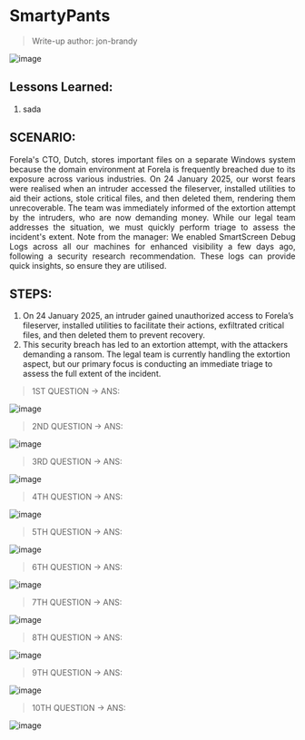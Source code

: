 # SmartyPants
> Write-up author: jon-brandy

![image](https://github.com/user-attachments/assets/6e7472c6-bf29-469d-92bb-49e8b948fd46)


## Lessons Learned:
1. sada

## SCENARIO:

<p align="justify">Forela's CTO, Dutch, stores important files on a separate Windows system because the domain environment at Forela is frequently breached due to its exposure across various industries. On 24 January 2025, our worst fears were realised when an intruder accessed the fileserver, installed utilities to aid their actions, stole critical files, and then deleted them, rendering them unrecoverable. The team was immediately informed of the extortion attempt by the intruders, who are now demanding money. While our legal team addresses the situation, we must quickly perform triage to assess the incident's extent. Note from the manager: We enabled SmartScreen Debug Logs across all our machines for enhanced visibility a few days ago, following a security research recommendation. These logs can provide quick insights, so ensure they are utilised.</p>

## STEPS:
1. On 24 January 2025, an intruder gained unauthorized access to Forela’s fileserver, installed utilities to facilitate their actions, exfiltrated critical files, and then deleted them to prevent recovery.
2. This security breach has led to an extortion attempt, with the attackers demanding a ransom. The legal team is currently handling the extortion aspect, but our primary focus is conducting an immediate triage to assess the full extent of the incident.

> 1ST QUESTION -> ANS:

![image](https://github.com/user-attachments/assets/d94bdf93-6369-4e65-bb2f-fc1fc3ea9d17)


> 2ND QUESTION -> ANS:

![image](https://github.com/user-attachments/assets/50b412a0-82a6-4f18-954f-d61ded782e47)


> 3RD QUESTION -> ANS:

![image](https://github.com/user-attachments/assets/cd70cd64-c2d5-4178-939b-e9db77473350)

> 4TH QUESTION -> ANS:

![image](https://github.com/user-attachments/assets/6b3be03d-d7c0-4883-9ca9-5cc49bfc4fad)


> 5TH QUESTION -> ANS:

![image](https://github.com/user-attachments/assets/94d2b3ef-8add-4d7e-a267-1ba5670d2263)


> 6TH QUESTION -> ANS:

![image](https://github.com/user-attachments/assets/4ef005ed-b067-4ce2-a25d-2ab5a34346d9)


> 7TH QUESTION -> ANS:

![image](https://github.com/user-attachments/assets/f3395436-e559-407e-9492-d49d2f85855d)


> 8TH QUESTION -> ANS:

![image](https://github.com/user-attachments/assets/94f03be4-af63-43e0-97f2-318d024f1e8d)


> 9TH QUESTION -> ANS:

![image](https://github.com/user-attachments/assets/51b7cb02-4139-4415-8c7b-dfd45d9a9203)


> 10TH QUESTION -> ANS:

![image](https://github.com/user-attachments/assets/2d360039-bf08-4d1a-a261-103c1e6c8016)
